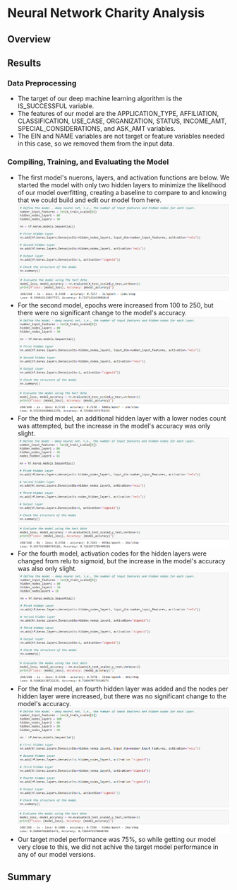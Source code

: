 # Neural Network Charity Analysis
## Overview
#####
## Results
### Data Preprocessing
- The target of our deep machine learning algorithm is the IS_SUCCESSFUL variable. 
- The features of our model are the APPLICATION_TYPE, AFFILIATION, CLASSIFICATION, USE_CASE, ORGANIZATION, STATUS, INCOME_AMT, SPECIAL_CONSIDERATIONS, and ASK_AMT variables.
- The EIN and NAME variables are not target or feature variables needed in this case, so we removed them from the input data. 
### Compiling, Training, and Evaluating the Model
- The first model's nuerons, layers, and activation functions are below. We started the model with only two hidden layers to minimize the likelihood of our model overfitting, creating a baseline to compare to and knowing that we could build and edit our model from here.
![defining_model1.PNG](https://github.com/carinaediaz/neural_network_charity_analysis/blob/main/Images/defining_model1.PNG)
![evlauting_model1.PNG](https://github.com/carinaediaz/neural_network_charity_analysis/blob/main/Images/evaluating_model1.PNG)
- For the second model, epochs were increased from 100 to 250, but there were no significant change to the model's accuracy. 
![defining_model2.PNG](https://github.com/carinaediaz/neural_network_charity_analysis/blob/main/Images/defining_model2.PNG)
![evaluating_model2.PNG](https://github.com/carinaediaz/neural_network_charity_analysis/blob/main/Images/evaluating_model2.PNG)
- For the third model, an additional hidden layer with a lower nodes count was attempted, but the increase in the model's accuracy was only slight. 
![defining_model3.PNG](https://github.com/carinaediaz/neural_network_charity_analysis/blob/main/Images/defining_model3.PNG)
![evaluating_model3.PNG](https://github.com/carinaediaz/neural_network_charity_analysis/blob/main/Images/evaluating_model3.PNG)
- For the fourth model, activation codes for the hidden layers were changed from relu to sigmoid, but the increase in the model's accuracy was also only slight. 
![defining_model4.PNG](https://github.com/carinaediaz/neural_network_charity_analysis/blob/main/Images/defining_model4.PNG)
![evaluating_model4.PNG](https://github.com/carinaediaz/neural_network_charity_analysis/blob/main/Images/evaluating_model4.PNG)
- For the final model, an fourth hidden layer was added and the nodes per hidden layer were increased, but there was no significant change to the model's accuracy. 
![defining_model5.PNG](https://github.com/carinaediaz/neural_network_charity_analysis/blob/main/Images/defining_model5.PNG)
![evaluating_model5.PNG](https://github.com/carinaediaz/neural_network_charity_analysis/blob/main/Images/evaluating_model5.PNG)
- Our target model performance was 75%, so while getting our model very close to this, we did not achive the target model performance in any of our model versions. 
## Summary
